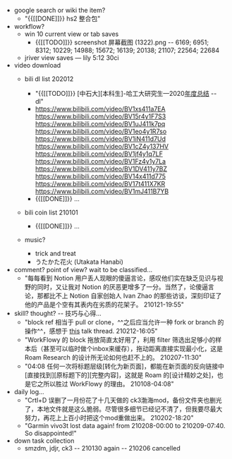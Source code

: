 - google search or wiki the item?
    - "{{[[DONE]]}} hs2 整合包"
- workflow?
    - win 10 current view or tab saves
        - {{[[TODO]]}} screenshot 屏幕截图 (1322).png -- 6169; 6951; 8312; 10229; 14988; 15672; 16139; 20138; 21107; 22564; 22684
    - jriver view saves — lily 5:12 30ci
- video download 
    - bili dl list 202012
        - "{{[[TODO]]}} [中石大][本科生]-哈工大研究生—2020[年度总结](https://www.bilibili.com/video/BV1ni4y1c7KG) -- dl"
        - https://www.bilibili.com/video/BV1xs411a7EA
https://www.bilibili.com/video/BV15r4y1F7S3
https://www.bilibili.com/video/BV1uJ411k7pq
https://www.bilibili.com/video/BV1eo4y1R7so
https://www.bilibili.com/video/BV1iN411d7Ud
https://www.bilibili.com/video/BV1cZ4y137HV
https://www.bilibili.com/video/BV1jf4y1q7LF
https://www.bilibili.com/video/BV1Fz4y1y7La
https://www.bilibili.com/video/BV1DV411y7BZ
https://www.bilibili.com/video/BV14x411d775
https://www.bilibili.com/video/BV17t411X7KR
https://www.bilibili.com/video/BV1mJ411B7YB
        - {{[[DONE]]}} ...

    - bili coin list 210101
        - {{[[DONE]]}} ...

    - music?
        - trick and treat
        - うたかた花火 (Utakata Hanabi)
- comment? point of view? wait to be classified...
    - "每每看到 Notion 用户丢人现眼的傻逼言论，感叹他们实在缺乏见识与视野的同时，又让我对 Notion 的厌恶更增多了一分。当然了，论傻逼言论，那都比不上 Notion 自家创始人 Ivan Zhao 的那些访谈，深刻印证了他的产品是个空有其表内在劣质的花架子。
210121-19:55"
- skill? thought?  -- 技巧与心得...
    - "block ref 相当于 pull or clone，^^之后应当允许一种 fork or branch 的操作^^，感想于 [this](https://cn.logseq.com/t/topic/290/8) talk thread.
210212-16:05"
    - "WorkFlowy 的 block 拖放简直太好用了，利用 filter 筛选出足够小的样本后（甚至可以临时做个inbox来缓存），拖动距离直接实现最小化，这是 Roam Research 的设计所无论如何也赶不上的。
210207-11:30"
    - "04:08 任何一次将标题层级[转化为新页面]，都能在新页面的反向链接中[直接找到][原标题下的][完整内容]，这就是 Roam 的[设计精妙之处]，也是它之所以胜过 WorkFlowy 的理由。
210108-04:08"
- daily log...
    - "Crtl+D 误删了一月份花了十几天做的 ck3渤海mod，备份文件夹也删光了，本地文件就是这么脆弱。尽管很多细节已经记不清了，但我要尽最大努力，再花上上百小时把这个mod重做出来。
210202-18:20"
    - "Garmin vivo3t lost data again! from 210208-00:00 to 210209-07:40. So disappointed!"
- down task collection
    - smzdm, jdjr, ck3 -- 210130 again -- 210206 cancelled
